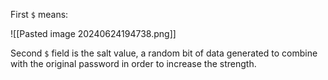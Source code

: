 First `$` means:

![[Pasted image 20240624194738.png]]

Second `$` field is the salt value, a random bit of data generated to combine with the original password in order to increase the strength.


